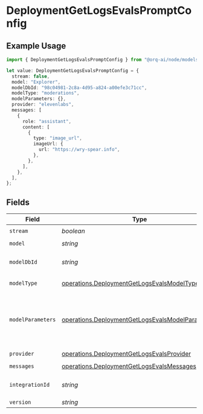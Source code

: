 # DeploymentGetLogsEvalsPromptConfig

## Example Usage

```typescript
import { DeploymentGetLogsEvalsPromptConfig } from "@orq-ai/node/models/operations";

let value: DeploymentGetLogsEvalsPromptConfig = {
  stream: false,
  model: "Explorer",
  modelDbId: "98c04981-2c8a-4d95-a824-a00efe3c71cc",
  modelType: "moderations",
  modelParameters: {},
  provider: "elevenlabs",
  messages: [
    {
      role: "assistant",
      content: [
        {
          type: "image_url",
          imageUrl: {
            url: "https://wry-spear.info",
          },
        },
      ],
    },
  ],
};
```

## Fields

| Field                                                                                                                | Type                                                                                                                 | Required                                                                                                             | Description                                                                                                          |
| -------------------------------------------------------------------------------------------------------------------- | -------------------------------------------------------------------------------------------------------------------- | -------------------------------------------------------------------------------------------------------------------- | -------------------------------------------------------------------------------------------------------------------- |
| `stream`                                                                                                             | *boolean*                                                                                                            | :heavy_check_mark:                                                                                                   | N/A                                                                                                                  |
| `model`                                                                                                              | *string*                                                                                                             | :heavy_check_mark:                                                                                                   | N/A                                                                                                                  |
| `modelDbId`                                                                                                          | *string*                                                                                                             | :heavy_check_mark:                                                                                                   | The id of the resource                                                                                               |
| `modelType`                                                                                                          | [operations.DeploymentGetLogsEvalsModelType](../../models/operations/deploymentgetlogsevalsmodeltype.md)             | :heavy_check_mark:                                                                                                   | The type of the model                                                                                                |
| `modelParameters`                                                                                                    | [operations.DeploymentGetLogsEvalsModelParameters](../../models/operations/deploymentgetlogsevalsmodelparameters.md) | :heavy_check_mark:                                                                                                   | Model Parameters: Not all parameters apply to every model                                                            |
| `provider`                                                                                                           | [operations.DeploymentGetLogsEvalsProvider](../../models/operations/deploymentgetlogsevalsprovider.md)               | :heavy_check_mark:                                                                                                   | N/A                                                                                                                  |
| `messages`                                                                                                           | [operations.DeploymentGetLogsEvalsMessages](../../models/operations/deploymentgetlogsevalsmessages.md)[]             | :heavy_check_mark:                                                                                                   | N/A                                                                                                                  |
| `integrationId`                                                                                                      | *string*                                                                                                             | :heavy_minus_sign:                                                                                                   | The id of the resource                                                                                               |
| `version`                                                                                                            | *string*                                                                                                             | :heavy_minus_sign:                                                                                                   | N/A                                                                                                                  |